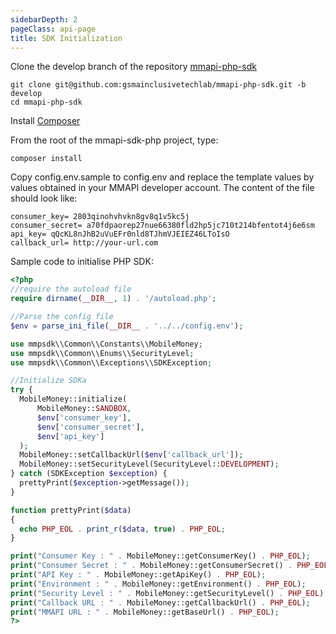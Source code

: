 ```yaml
---
sidebarDepth: 2
pageClass: api-page
title: SDK Initialization
---
```


Clone the develop branch of the repository <a href="https://github.com/gsmainclusivetechlab/mmapi-php-sdk" target="_blank">mmapi-php-sdk</a>

```
git clone git@github.com:gsmainclusivetechlab/mmapi-php-sdk.git -b develop
cd mmapi-php-sdk
```

Install <a href="https://getcomposer.org/download/" target="_blank">Composer</a>

From the root of the mmapi-sdk-php project, type:

```
composer install
```

Copy config.env.sample to config.env and replace the template values by values obtained in your MMAPI
developer account. The content of the file should look like:

```
consumer_key= 2803qinohvhvkn8gv8q1v5kc5j
consumer_secret= a70fdpaorep27nue66380fld2hp5jc710t214bfentot4j6e6sm
api_key= qQcKL8nJhB2uVuEFr0nld8TJhmVJEIEZ46LToIsO
callback_url= http://your-url.com
```

Sample code to initialise PHP SDK:

```php
<?php
//require the autoload file
require dirname(__DIR__, 1) . '/autoload.php';

//Parse the config file
$env = parse_ini_file(__DIR__ . '../../config.env');

use mmpsdk\\Common\\Constants\\MobileMoney;
use mmpsdk\\Common\\Enums\\SecurityLevel;
use mmpsdk\\Common\\Exceptions\\SDKException;

//Initialize SDKa
try {
  MobileMoney::initialize(
      MobileMoney::SANDBOX,
      $env['consumer_key'],
      $env['consumer_secret'],
      $env['api_key']
  );
  MobileMoney::setCallbackUrl($env['callback_url']);
  MobileMoney::setSecurityLevel(SecurityLevel::DEVELOPMENT);
} catch (SDKException $exception) {
  prettyPrint($exception->getMessage());
}

function prettyPrint($data)
{
  echo PHP_EOL . print_r($data, true) . PHP_EOL;
}

print("Consumer Key : " . MobileMoney::getConsumerKey() . PHP_EOL);
print("Consumer Secret : " . MobileMoney::getConsumerSecret() . PHP_EOL);
print("API Key : " . MobileMoney::getApiKey() . PHP_EOL);
print("Environment : " . MobileMoney::getEnvironment() . PHP_EOL);
print("Security Level : " . MobileMoney::getSecurityLevel() . PHP_EOL);
print("Callback URL : " . MobileMoney::getCallbackUrl() . PHP_EOL);
print("MMAPI URL : " . MobileMoney::getBaseUrl() . PHP_EOL);
?>
```